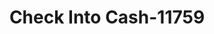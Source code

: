 ---
f_zip-code: 62901
f_state-code: IL
title: Check Into Cash-11759
f_phone: 618-549-6124
f_city-only: Carbondale
f_address: 911 West Main Street Carbondale
f_location-unique-id: '11759'
slug: check-into-cash-11759
updated-on: '2024-05-30T13:46:58.046Z'
created-on: '2024-05-30T13:36:59.803Z'
published-on: '2024-05-30T13:54:32.469Z'
f_city-state: cms/city/carbondale-il.md
f_company: cms/company/check-into-cash.md
f_state: cms/state/illinois.md
layout: '[payday-loan].html'
tags: payday-loan
---